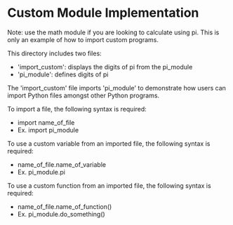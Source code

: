# Custom Module Implementation

Note: use the math module if you are looking to calculate using pi. This is only an example of how to import custom programs.

This directory includes two files:
- 'import_custom': displays the digits of pi from the pi_module
- 'pi_module': defines digits of pi

The 'import_custom' file imports 'pi_module' to demonstrate how users can import Python files amongst other Python programs.

To import a file, the following syntax is required:
- import name_of_file
- Ex. import pi_module

To use a custom variable from an imported file, the following syntax is required:
- name_of_file.name_of_variable
- Ex. pi_module.pi

To use a custom function from an imported file, the following syntax is required:
- name_of_file.name_of_function()
- Ex. pi_module.do_something()
